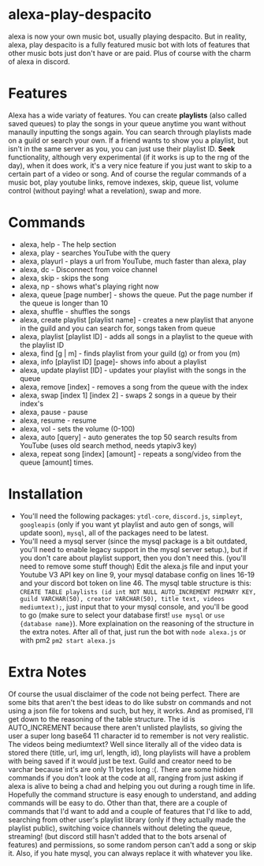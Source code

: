 # alexa-play-despacito
alexa is now your own music bot, usually playing despacito. But in reality, alexa, play despacito is a fully featured music bot with lots of features that other music bots just don't have or are paid. Plus of course with the charm of alexa in discord. 
# Features
Alexa has a wide variaty of features. You can create **playlists** (also called saved queues) to play the songs in your queue anytime you want without manaully inputting the songs again. You can search through playlists made on a guild or search your own. If a friend wants to show you a playlist, but isn't in the same server as you, you can just use their playlist ID. **Seek** functionality, although very experimental (if it works is up to the rng of the day), when it does work, it's a very nice feature if you just want to skip to a certain part of a video or song. And of course the regular commands of a music bot, play youtube links, remove indexes, skip, queue list, volume control (without paying! what a revelation), swap and more. 

# Commands
- alexa, help - The help section
- alexa, play - searches YouTube with the query
- alexa, playurl - plays a url from YouTube, much faster than alexa, play
- alexa, dc - Disconnect from voice channel
- alexa, skip - skips the song
- alexa, np - shows what's playing right now
- alexa, queue [page number] - shows the queue. Put the page number if the queue is longer than 10
- alexa, shuffle - shuffles the songs
- alexa, create playlist [playlist name] - creates a new playlist that anyone in the guild and you can search for, songs taken from queue
- alexa, playlist [playlist ID] - adds all songs in a playlist to the queue with the playlist ID
- alexa, find [g | m] - finds playlist from your guild (g) or from you (m)
- alexa, info [playlist ID] [page]- shows info about a playlist
- alexa, update playlist [ID] - updates your playlist with the songs in the queue
- alexa, remove [index] - removes a song from the queue with the index
- alexa, swap [index 1] [index 2] - swaps 2 songs in a queue by their index's
- alexa, pause - pause
- alexa, resume - resume
- alexa, vol - sets the volume (0-100)
- alexa, auto [query] - auto generates the top 50 search results from YouTube (uses old search method, needs ytapiv3 key)
- alexa, repeat song [index] [amount] - repeats a song/video from the queue [amount] times.

# Installation
- You'll need the following packages: `ytdl-core`, `discord.js`, `simpleyt`, `googleapis` (only if you want yt playlist and auto gen of songs, will update soon), `mysql`, all of the packages need to be latest.
- You'll need a mysql server (since the mysql package is a bit outdated, you'll need to enable legacy support in the mysql server setup.), but if you don't care about playlist support, then you don't need this. (you'll need to remove some stuff though)
Edit the alexa.js file and input your Youtube V3 API key on line 9, your mysql database config on lines 16-19 and your discord bot token on line 46.
The mysql table structure is this: `CREATE TABLE playlists (id int NOT NULL AUTO_INCREMENT PRIMARY KEY, guild VARCHAR(50), creator VARCHAR(50), title text, videos mediumtext);`, just input that to your mysql console, and you'll be good to go (make sure to select your database first! `use mysql` or `use {database name}`). More explaination on the reasoning of the structure in the extra notes. 
After all of that, just run the bot with `node alexa.js` or with pm2 `pm2 start alexa.js`

# Extra Notes
Of course the usual disclaimer of the code not being perfect. There are some bits that aren't the best ideas to do like substr on commands and not using a json file for tokens and such, but hey, it works. And as promised, I'll get down to the reasoning of the table structure. The id is AUTO_INCREMENT because there aren't unlisted playlists, so giving the user a super long base64 11 character id to remember is not very realistic. The videos being mediumtext? Well since literally all of the video data is stored there (title, url, img url, length, id), long playlists will have a problem with being saved if it would just be text. Guild and creator need to be varchar because int's are only 11 bytes long :(. There are some hidden commands if you don't look at the code at all, ranging from just asking if alexa is alive to being a chad and helping you out during a rough time in life. Hopefully the command structure is easy enough to understand, and adding commands will be easy to do. Other than that, there are a couple of commands that I'd want to add and a couple of features that I'd like to add, searching from other user's playlist library (only if they actually made the playlist public), switching voice channels without deleting the queue, streaming! (but discord still hasn't added that to the bots arsenal of features) and permissions, so some random person can't add a song or skip it. Also, if you hate mysql, you can always replace it with whatever you like. 

